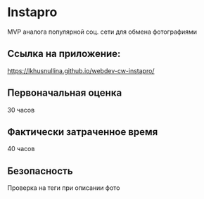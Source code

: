 # Instapro

MVP аналога популярной соц. сети для обмена фотографиями

## Ссылка на приложение:

https://lkhusnullina.github.io/webdev-cw-instapro/

## Первоначальная оценка

30 часов

## Фактически затраченное время

40 часов

## Безопасность

Проверка на теги при описании фото
